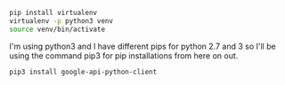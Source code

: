 ```bash
pip install virtualenv
virtualenv -p python3 venv
source venv/bin/activate
```

I'm using python3 and I have different pips for python 2.7 and 3 so I'll be using
the command pip3 for pip installations from here on out.

```bash
pip3 install google-api-python-client
```

